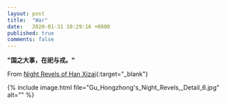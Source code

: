 ```yaml
---
layout: post
title:  "War"
date:   2020-01-31 10:29:16 +0800
published: true
comments: false
---
```


**"国之大事，在祀与戎。"**

From [Night Revels of Han Xizai](https://en.wikipedia.org/wiki/Gu_Hongzhong){:target="_blank"}


{% include image.html file="Gu_Hongzhong's_Night_Revels,_Detail_6.jpg" alt="" %}












